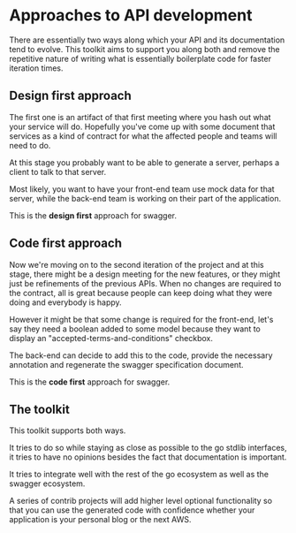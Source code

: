 # Approaches to API development

There are essentially two ways along which your API and its documentation tend to evolve.
This toolkit aims to support you along both and remove the repetitive nature of writing what is essentially boilerplate code for faster iteration times.

## Design first approach
The first one is an artifact of that first meeting where you hash out what your service will do.
Hopefully you've come up with some document that services as a kind of contract for what the affected people and teams will need to do.

At this stage you probably want to be able to generate a server, perhaps a client to talk to that server.

Most likely, you want to have your front-end team use mock data for that server, while the back-end team
is working on their part of the application.

This is the **design first** approach for swagger.

## Code first approach
Now we're moving on to the second iteration of the project and at this stage, there might be a design meeting for the
new features, or they might just be refinements of the previous APIs. When no changes are required to the contract,
all is great because people can keep doing what they were doing and everybody is happy.

However it might be that some change is required for the front-end, let's say they need a boolean added to some model
because they want to display an "accepted-terms-and-conditions" checkbox.

The back-end can decide to add this to the code, provide the necessary annotation and regenerate the swagger
specification document.

This is the **code first** approach for swagger.

## The toolkit
This toolkit supports both ways.

It tries to do so while staying as close as possible to the go stdlib interfaces, it tries to have no opinions
besides the fact that documentation is important.

It tries to integrate well with the rest of the go ecosystem as well as the swagger ecosystem.

A series of contrib projects will add higher level optional functionality so that you can use the generated code with
confidence whether your application is your personal blog or the next AWS.
